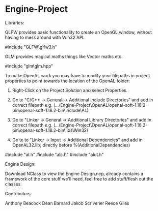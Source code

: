 # Engine-Project

Libraries:

GLFW provides basic functionality to create an OpenGL window, without having to mess around with Win32 API. 

#include "GLFW\glfw3.h"

GLM provides magical maths things like Vector maths etc.

#include "glm\glm.hpp"


To make OpenAL work you may have to modify your filepaths in project properties to point towards the location of the OpenAL folder:

1. Right-Click on the Project Solution and select Properties.

2. Go to "C/C++ -> General -> Additional Include Directories" and add in correct filepath e.g.
	(...\Engine-Project\OpenAL\openal-soft-1.18.2-bin\openal-soft-1.18.2-bin\include\AL)

3. Go to "Linker -> General -> Additional Library Directories" and add in correct filepath e.g.
	(...\Engine-Project\OpenAL\openal-soft-1.18.2-bin\openal-soft-1.18.2-bin\libs\Win32)

4. Go to to "Linker -> Input -> Additional Dependencies" and add in OpenAL32.lib; directly before %(AdditionalDependencies)

#include "al.h" 
#include "alc.h" 
#include "alut.h"


Engine Design:

Download NClass to view the Engine Design.ncp, already contains a framework of the core stuff we'll need, feel free to add stuff/flesh out the classes.




Contributors:

Anthony Beacock
Dean Barnard
Jakob Scrivener
Reece Giles
